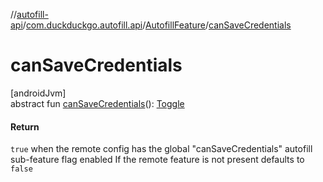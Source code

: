 //[autofill-api](../../../index.md)/[com.duckduckgo.autofill.api](../index.md)/[AutofillFeature](index.md)/[canSaveCredentials](can-save-credentials.md)

# canSaveCredentials

[androidJvm]\
abstract fun [canSaveCredentials](can-save-credentials.md)(): [Toggle](../../../../feature-toggles-api/feature-toggles-api/com.duckduckgo.feature.toggles.api/-toggle/index.md)

#### Return

`true` when the remote config has the global &quot;canSaveCredentials&quot; autofill sub-feature flag enabled If the remote feature is not present defaults to `false`
